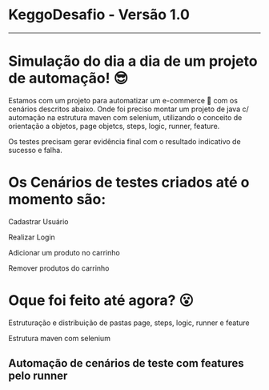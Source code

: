 # KeggoDesafio - Versão 1.0
---------------------------------------------------------------------------------------------------------------------------------------------------------------------------------------------
# Simulação do dia a dia de um projeto de automação! 😎

Estamos com um projeto para automatizar um e-commerce 👾 com os cenários descritos abaixo. 
Onde foi preciso montar um projeto de java c/ automação na estrutura maven com selenium, utilizando o conceito de orientação a objetos, page objetcs, steps, logic, runner, feature. 

Os testes precisam gerar evidência final com o resultado indicativo de sucesso e falha. 

# Os Cenários de testes criados até o momento são: 

Cadastrar Usuário

Realizar Login 

Adicionar um produto no carrinho 

Remover produtos do carrinho 

# Oque foi feito até agora? 😮

Estruturação e distribuição de pastas page, steps, logic, runner e feature

Estrutura maven com selenium

Automação de cenários de teste com features pelo runner
---------------------------------------------------------------------------------------------------------------------------------------------------------------------------------------------
